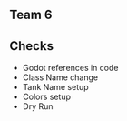 ## Team 6

## Checks
- Godot references in code
- Class Name change
- Tank Name setup
- Colors setup
- Dry Run
